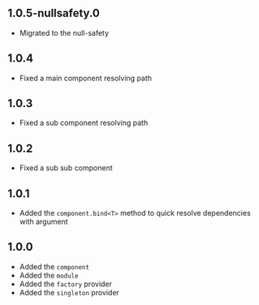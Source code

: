 ## 1.0.5-nullsafety.0

* Migrated to the null-safety

## 1.0.4

* Fixed a main component resolving path

## 1.0.3

* Fixed a sub component resolving path

## 1.0.2

* Fixed a sub sub component 

## 1.0.1

* Added the `component.bind<T>` method to quick resolve dependencies with argument

## 1.0.0

* Added the `component` 
* Added the `module`
* Added the `factory` provider
* Added the `singleton` provider
